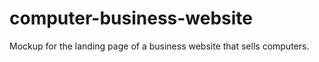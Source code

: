 # computer-business-website
Mockup for the landing page of a business website that sells computers.
